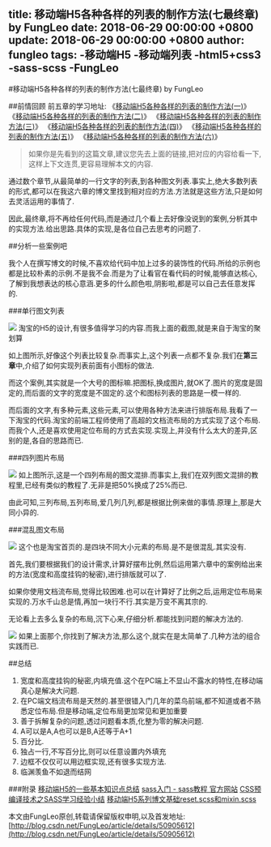 title: 移动端H5各种各样的列表的制作方法(七最终章) by FungLeo
date: 2018-06-29 00:00:00 +0800
update: 2018-06-29 00:00:00 +0800
author: fungleo
tags:
    -移动端H5
    -移动端列表
    -html5+css3
    -sass-scss
    -FungLeo
---

#移动端H5各种各样的列表的制作方法(七最终章) by FungLeo

##前情回顾
前五章的学习地址:
《[移动端H5各种各样的列表的制作方法(一)](http://blog.csdn.net/fungleo/article/details/50886680)》
《[移动端H5各种各样的列表的制作方法(二)](http://blog.csdn.net/FungLeo/article/details/50887529)》
《[移动端H5各种各样的列表的制作方法(三)](http://blog.csdn.net/FungLeo/article/details/50888014)》
《[移动端H5各种各样的列表的制作方法(四)](http://blog.csdn.net/fungleo/article/details/50894602)》
《[移动端H5各种各样的列表的制作方法(五)](http://blog.csdn.net/fungleo/article/details/50902689)》
《[移动端H5各种各样的列表的制作方法(六)](http://blog.csdn.net/FungLeo/article/details/50903374)》

>如果你是先看到的这篇文章,建议您先去上面的链接,把对应的内容给看一下,这样上下文连贯,更容易理解本文的内容.

通过数个章节,从最简单的一行文字的列表,到各种图文列表.事实上,绝大多数列表的形式,都可以在我这六章的博文里找到相对应的方法.方法就是这些方法,只是如何去灵活运用的事情了.

因此,最终章,将不再给任何代码,而是通过几个看上去好像没说到的案例,分析其中的实现方法.给出思路.具体的实现,是各位自己去思考的问题了.

##分析一些案例吧

我个人在撰写博文的时候,不喜欢给代码中加上过多的装饰性的代码.所给的示例也都是比较朴素的示例.不是我不会.而是为了让看官在看代码的时候,能够直达核心,了解到我想表达的核心意涵.更多的什么颜色啦,阴影啦,都是可以自己去任意发挥的.

###单行图文列表

![](https://raw.githubusercontent.com/fengcms/articles/master/image/36/52d7449b05db5bc59e393f9fe12619.jpg)
淘宝的H5的设计,有很多值得学习的内容.而我上面的截图,就是来自于淘宝的聚划算

如上图所示,好像这个列表比较复杂.而事实上,这个列表一点都不复杂.我们在**第三章**中,介绍了如何实现列表前面有小图标的做法.

而这个案例,其实就是一个大号的图标嘛.把图标,换成图片,就OK了.图片的宽度是固定的,而后面的文字的宽度是不固定的.这个和图标列表的思路是一模一样的.

而后面的文字,有多种元素,这些元素,可以使用各种方法来进行排版布局.我看了一下淘宝的代码.淘宝的前端工程师使用了高超的文档流布局的方式实现了这个布局.而我个人,还是喜欢使用定位布局的方式去实现.实现上,并没有什么太大的差异,区别的是,各自的思路而已.

###四列图片布局

![](https://raw.githubusercontent.com/fengcms/articles/master/image/90/ec7a3074531d151055eb3c57e240a9.jpg)
如上图所示,这是一个四列布局的图文混排.而事实上,我们在双列图文混排的教程里,已经有类似的教程了.无非是把50%换成了25%而已.

由此可知,三列布局,五列布局,爱几列几列,都是根据比例来做的事情.原理上,那是大同小异的.

###混乱图文布局

![](https://raw.githubusercontent.com/fengcms/articles/master/image/69/76b4a118ab9cc1abd1e76f477d377b.jpg)
这个也是淘宝首页的.是四块不同大小元素的布局.是不是很混乱.其实没有.

首先,我们要根据我们的设计需求,计算好摆布比例,然后运用第六章中的案例给出来的方法(宽度和高度挂钩的秘密),进行排版就可以了.

如果你使用文档流布局,觉得比较困难.也可以在计算好了比例之后,运用定位布局来实现的.万水千山总是情,再加一块行不行.其实是万变不离其宗的.

无论看上去多么复杂的布局,沉下心来,仔细分析.都能找到问题的解决方法的.

![](https://raw.githubusercontent.com/fengcms/articles/master/image/86/2bc409998de64b82544d91709bf423.jpg)
如果上面那个,你找到了解决方法,那么这个,就实在是太简单了.几种方法的组合实践而已.

##总结

1. 宽度和高度挂钩的秘密,内填充值.这个在PC端上不显山不露水的特性,在移动端真心是解决大问题.
2. 在PC端文档流布局是天然的.甚至很错入门几年的菜鸟前端,都不知道或者不熟悉定位布局.但是移动端,定位布局更加常见和更加重要
3. 善于拆解复杂的问题,透过问题看本质,化整为零的解决问题.
4. A可以是A,A也可以是B,A还等于A+1
5. 百分比.
6. 独占一行,不写百分比,则可以任意设置内外填充
7. 边框不仅仅可以用边框实现,还有很多实现方法.
8. 临渊羡鱼不如退而结网

###附录
[移动端H5的一些基本知识点总结](http://blog.csdn.net/fungleo/article/details/50811739)
[sass入门 - sass教程 官方网站](http://www.w3cplus.com/sassguide/)
[CSS预编译技术之SASS学习经验小结](http://blog.csdn.net/fungleo/article/details/50851192)
[移动端H5系列博文基础reset.scss和mixin.scss](http://blog.csdn.net/fungleo/article/details/50877720)

本文由FungLeo原创,转载请保留版权申明,以及首发地址: [http://blog.csdn.net/FungLeo/article/details/50905612](http://blog.csdn.net/FungLeo/article/details/50905612)